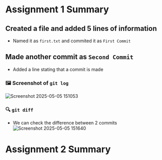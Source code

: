 # Assignment 1 Summary
## Created a file and added 5 lines of information
- Named it as `first.txt` and commited it as `First Commit`
## Made another commit as `Second Commit`
- Added a line stating that a commit is made

### 🖼️ Screenshot of `git log`
![Screenshot 2025-05-05 151053](https://github.com/user-attachments/assets/43da3392-e524-4ee2-8764-43d71fab3c1d)

### :mag: `git diff`
- We can check the difference between 2 commits
![Screenshot 2025-05-05 151640](https://github.com/user-attachments/assets/904a5654-f107-45e5-8bdf-6e11e4b11a31)


# Assignment 2 Summary
